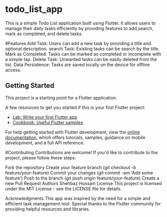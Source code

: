 # todo_list_app

This is a simple Todo List application built using Flutter. It allows users to manage their daily tasks efficiently by providing features to add,search, mark as completed, and delete tasks.

#Features
Add Task: Users can add a new task by providing a title and optional description.
search Task: Existing tasks can be search by the title.
Mark as Completed: Tasks can be marked as completed or incomplete with a simple tap.
Delete Task: Unwanted tasks can be easily deleted from the list.
Data Persistence: Tasks are saved locally on the device for offline access.

## Getting Started

This project is a starting point for a Flutter application.

A few resources to get you started if this is your first Flutter project:

- [Lab: Write your first Flutter app](https://docs.flutter.dev/get-started/codelab)
- [Cookbook: Useful Flutter samples](https://docs.flutter.dev/cookbook)

For help getting started with Flutter development, view the
[online documentation](https://docs.flutter.dev/), which offers tutorials,
samples, guidance on mobile development, and a full API reference.


#Contributing
Contributions are welcome! If you'd like to contribute to the project, please follow these steps:

Fork the repository
Create your feature branch (git checkout -b feature/your-feature)
Commit your changes (git commit -am 'Add some feature')
Push to the branch (git push origin feature/your-feature)
Create a new Pull Request
Authors
Shehbaz Hussain
License
This project is licensed under the MIT License - see the LICENSE file for details.

Acknowledgments
This app was inspired by the need for a simple and efficient task management tool.
Special thanks to the Flutter community for providing helpful resources and libraries.

